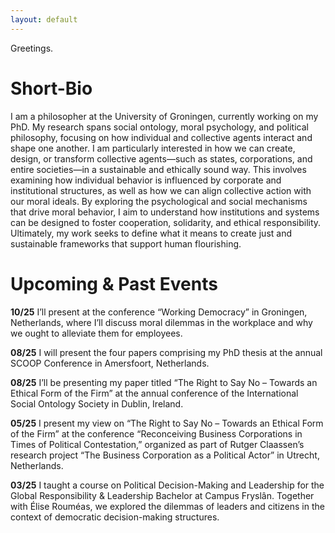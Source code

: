 ```yaml
---
layout: default
---
```

Greetings.

# Short-Bio

I am a philosopher at the University of Groningen, currently working on my PhD. My research spans social ontology, moral psychology, and political philosophy, focusing on how individual and collective agents interact and shape one another. I am particularly interested in how we can create, design, or transform collective agents—such as states, corporations, and entire societies—in a sustainable and ethically sound way. This involves examining how individual behavior is influenced by corporate and institutional structures, as well as how we can align collective action with our moral ideals. By exploring the psychological and social mechanisms that drive moral behavior, I aim to understand how institutions and systems can be designed to foster cooperation, solidarity, and ethical responsibility. Ultimately, my work seeks to define what it means to create just and sustainable frameworks that support human flourishing.

# Upcoming & Past Events 

**10/25** I’ll present at the conference “Working Democracy” in Groningen, Netherlands, where I’ll discuss moral dilemmas in the workplace and why we ought to alleviate them for employees.

**08/25** I will present the four papers comprising my PhD thesis at the annual SCOOP Conference in Amersfoort, Netherlands.

**08/25** I’ll be presenting my paper titled “The Right to Say No – Towards an Ethical Form of the Firm” at the annual conference of the International Social Ontology Society in Dublin, Ireland.

**05/25** I present my view on “The Right to Say No – Towards an Ethical Form of the Firm” at the conference “Reconceiving Business Corporations in Times of Political Contestation,” organized as part of Rutger Claassen’s research project “The Business Corporation as a Political Actor” in Utrecht, Netherlands.

**03/25** I taught a course on Political Decision-Making and Leadership for the Global Responsibility & Leadership Bachelor at Campus Fryslân. Together with Élise Rouméas, we explored the dilemmas of leaders and citizens in the context of democratic decision-making structures. 
